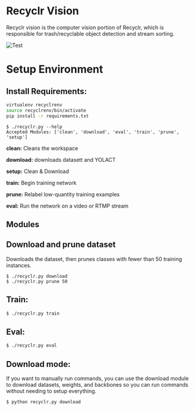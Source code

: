 # Recyclr Vision

Recyclr vision is the computer vision portion of Recyclr, which is responsible for trash/recyclable object detection and stream sorting.

![Test](https://i.imgur.com/L4kuEJD.jpg)

# Setup Environment

## Install Requirements:
```sh
virtualenv recyclrenv
source recyclrenv/bin/activate
pip install -r requirements.txt
```

```
$ ./recyclr.py --help
Accepted Modules: ['clean', 'download', 'eval', 'train', 'prune', 'setup']
```

**clean:** Cleans the workspace

**download:** downloads datasett and YOLACT

**setup:** Clean & Download

**train:** Begin training network

**prune:** Relabel low-quantity training examples

**eval:** Run the network on a video or RTMP stream

## Modules

## Download and prune dataset
Downloads the dataset, then prunes classes with fewer than 50 training instances.
```
$ ./recyclr.py download
$ ./recyclr.py prune 50
```
## Train:

```sh
$ ./recyclr.py train
```

## Eval:

```sh
$ ./recyclr.py eval
````

## Download mode:
If you want to manually run commands, you can use the download module to download datasets, weights, and backbones so you can run commands without needing to setup everything.

```sh
$ python recyclr.py download
```
